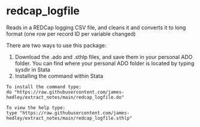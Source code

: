 # redcap_logfile
Reads in a REDCap logging CSV file, and cleans it and converts it to long format (one row per record ID per variable changed)

There are two ways to use this package:
  1. Download the .ado and .sthlp files, and save them in your personal ADO folder. You can find where your personal ADO folder is located by typing sysdir in Stata
  2. Installing the command within Stata
  
    To install the command type:
    do "https://raw.githubusercontent.com/james-hedley/extract_notes/main/redcap_logfile.do"
    
    To view the help type:
    type "https://raw.githubusercontent.com/james-hedley/extract_notes/main/redcap_logfile.sthlp"
